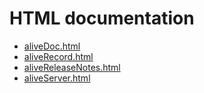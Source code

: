 # HTML documentation

* [aliveDoc.html](http://htmlpreview.github.com/?https://github.com/epics-modules/alive/blob/master/documentation/aliveDoc.html)
* [aliveRecord.html](http://htmlpreview.github.com/?https://github.com/epics-modules/alive/blob/master/documentation/aliveRecord.html)
* [aliveReleaseNotes.html](http://htmlpreview.github.com/?https://github.com/epics-modules/alive/blob/master/documentation/aliveReleaseNotes.html)
* [aliveServer.html](http://htmlpreview.github.com/?https://github.com/epics-modules/alive/blob/master/documentation/aliveServer.html)
